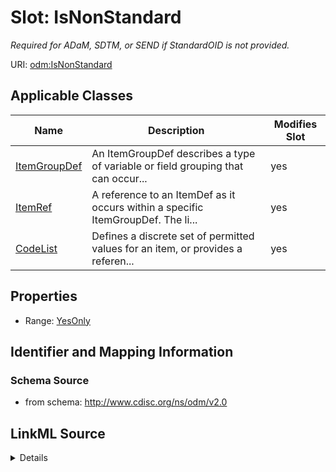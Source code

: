 # Slot: IsNonStandard


_Required for ADaM, SDTM, or SEND if StandardOID is not provided._



URI: [odm:IsNonStandard](http://www.cdisc.org/ns/odm/v2.0/IsNonStandard)



<!-- no inheritance hierarchy -->




## Applicable Classes

| Name | Description | Modifies Slot |
| --- | --- | --- |
[ItemGroupDef](ItemGroupDef.md) | An ItemGroupDef describes a type of variable or field grouping that can occur... |  yes  |
[ItemRef](ItemRef.md) | A reference to an ItemDef as it occurs within a specific ItemGroupDef. The li... |  yes  |
[CodeList](CodeList.md) | Defines a discrete set of permitted values for an item, or provides a referen... |  yes  |







## Properties

* Range: [YesOnly](YesOnly.md)





## Identifier and Mapping Information







### Schema Source


* from schema: http://www.cdisc.org/ns/odm/v2.0




## LinkML Source

<details>
```yaml
name: IsNonStandard
description: Required for ADaM, SDTM, or SEND if StandardOID is not provided.
from_schema: http://www.cdisc.org/ns/odm/v2.0
rank: 1000
alias: IsNonStandard
domain_of:
- ItemGroupDef
- ItemRef
- CodeList
range: YesOnly

```
</details>